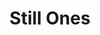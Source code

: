 ---
title: Still Ones
mp3_url: http://s3.amazonaws.com/scaramanga-website/songfiles/22/original.mp3?1396834876
artist_name: New Neighbors
---